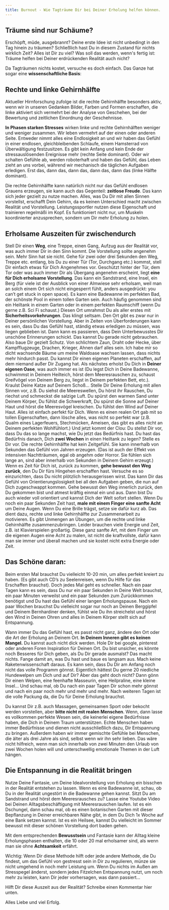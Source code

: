 ```yaml
---
title: Burnout - Wie Tagträume Dir bei Deiner Erholung helfen können.
---
```


## Träume sind nur Schäume?
Erschöpft, müde, ausgebrannt? Deine erste Idee ist nicht unbedingt in den Tag hinein zu träumen? Schließlich hast Du in diesem Zustand für nichts wirklich Zeit? Alles ist Dir zu viel? Was soll das werden, wenn's fertig ist: Träume helfen bei Deiner erdrückenden Realität auch nicht?

Da Tagträumen nichts kostet, versuche es doch einfach. Das Ganze hat sogar eine **wissenschaftliche Basis**: 

## Rechte und linke Gehirnhälfte
Aktueller Hirnforschung zufolge ist die rechte Gehirnhälfte besonders aktiv, wenn wir in unseren Gedanken Bilder, Farben und Formen erschaffen, die linke aktiviert sich vermehrt bei der Analyse von Geschehen, bei der Bewertung und zeitlichen Einordnung der Geschehnisse. 

**In Phasen starken Stresses** wirken linke und rechte Gehirnhälften weniger und weniger zusammen. Wir leben vermehrt auf der einen oder anderen Seite. Entweder nimmt alles eine Endlosigkeit an und wir haben das Gefühl in einer endlosen, gleichbleibenden Schlaufe, einem Hamsterrad von Überwältigung festzusitzen. Es gibt kein Anfang und kein Ende der stressauslösenden Ereignisse mehr (rechte Seite dominant). Oder wir schalten Gefühle ab, werden roboterhaft und haben das Gefühl, das Leben zieht an uns vorbei, während wir mechanisch die täglichen Aufgaben erledigen. Erst das, dann das, dann das, dann das, dann das (linke Hälfte dominant). 

Die rechte Gehirnhälfte kann natürlich nicht nur das Gefühl endlosen Grauens erzeugen, sie kann auch das Gegenteil: **zeitlose Freude**. Das kann sich jeder gezielt zu nutze machen. Alles, was Du Dir mit allen Sinnen vorstellst, erschafft Dein Gehirn, da es keinen Unterschied macht zwischen Realität und Vorstellung. Leistungssportler nutzen diese Eigenschaft und trainieren regelmäßi im Kopf. Es funktioniert nicht nur, um Muskeln koordinierter anzusprechen, sondern um Dir mehr Erholung zu holen. 

## Erholsame Auszeiten für zwischendurch
Stell Dir einen **Weg**, eine Treppe, einen Gang, Aufzug aus der Realität vor, was auch immer Dir in den Sinn kommt. Die Vorstellung sollte angenehm sein. Mehr Sinn hat sie nicht. Gehe für zwei oder drei Sekunden den Weg, Treppe etc. entlang, bis Du zu einer Tür (Tor, Durchgang etc.) kommst, stell Dir einfach etwas für Dich Angenehmes vor. 
Geschützt hinter der Tür, dem Tor oder was auch immer Dir als Übergang angenehm erscheint, liegt **eine für Dich erholsame Vorstellung**. Das kann ein Sandstrand, eine Insel, ein Berg (für viele ist der Ausblick von einer Almwiese sehr erholsam, weil man an solch einem Ort sich nicht eingesperrt fühlt, anders ausgedrückt: you can’t get stuck in open space). Es kann eine Badewanne im perfekten Bad, der schönste Pool in einem tollen Garten sein. Auch häufig genommen sind ein Heiltank in einem Garten oder in einem perfekten Raumschiff (wenn Du gerne z.B. Sci Fi schaust.) 
Diesen Ort umrahmst Du als aller erstes mit **Sicherheitsvorkehrungen**. Das klingt seltsam. Den Ort gibt es zwar nur in Deiner persönlichen Vorstellung. Aber in Zeiten von Überforderungen kann es sein, dass Du das Gefühl hast, ständig etwas erledigen zu müssen, was liegen geblieben ist. Dann kann es passieren, dass Dein Unterbewusstes Dir unschöne Erinnerungen schickt. Das kannst Du gerade nicht gebrauchen. Also baue Dir gezielt Schutz. Von schlichtem Zaun, Draht oder Hecke, über Kampfflugzeuge, Drachen, Krieger, Ahnen darf alles sein. Ich habe mir so dicht wachsende Bäume um meine Waldoase wachsen lassen, dass nichts mehr hindurch passt. Du kannst Dir einen eigenen Planeten erschaffen, auf dem niemand außer Dir Zugang hat. 
Als nächstes erholst Du Dich in **Deiner eigenen Oase**, was auch immer es ist (Du legst Dich in Deine Badewanne, schwimmst in Deinem Heilteich, hörst dem Meeresrauschen zu, schaust Greifvögel von Deinem Berg zu, liegst in Deinem perfekten Bett, etc.). Kraulst Deine Katze auf Deinem Schoß…
Stelle Dir Deine Erholung mit allen Sinnen vor, z.B. Du siehst die Meereswellen, Du hörst ihr Rauschen, Du riechst und schmeckst die salzige Luft. Du spürst den warmen Sand unter Deinem Körper, Du fühlst die Schwerkraft, Du spürst die Sonne auf Deiner Haut und hörst die Meeresvögel kreischen. Du fühlst den Wind auf Deiner Haut. Alles ist einfach perfekt für Dich. Wenn es einen realen Ort gab mit so tollen Eigenschaften, dann lösche alles, was nicht so perfekt war (z.B. Qualm eines Lagerfeuers, Stechmücken, Ameisen, das gibt es alles nicht an Deinem perfekten Wohlfühlort.) 
Und jetzt kommt der Clou: Du stellst Dir vor, dass Du das so lange machst, wie Du jetzt das Bedürfnis hast. Du hast das Bedürfnis danach, Dich **zwei Wochen** in einen Heiltank zu legen? Stelle es Dir vor. Die rechte Gehirnhälfte hat kein Zeitgefühl. Sie kann innerhalb von Sekunden das Gefühl von Jahren erzeugen. (Das ist auch der Effekt von intensiven Nachtträumen, egal ob angehm oder Horror. Sie fühlen sich lange an, sind aber innerhalb von Sekunden in Deinem Gehirn erzeugt.) 
Wenn es Zeit für Dich ist, zurück zu kommen, **gehe bewusst den Weg zurück**, den Du Dir fürs Hingehen erschaffen hast. Versuche es so einzurichten, dass Du nicht plötzlich herausgerissen wirst. Das kann Dir das Gefühl von Orientierungslosigkeit bei all den Aufgaben geben, die nun auf Dich zugeschwappt kommen. Gehe bewusst den Weg innerlich zurück, den Du gekommen bist und atmest kräftig einmal ein und aus. Dann bist Du auch wieder voll orientiert und kannst Dich der Welt sofort stellen. 
Wenn Du noch ein paar Sekunden Zeit hast, **male mit einem Finger eine sanfte Acht** um Deine Augen. Wenn Du eine Brille trägst, setze sie dafür kurz ab. Das dient dazu, rechte und linke Gehirnhälfte zur Zusammenarbeit zu motivieren. Es gibt Unmengen an Übungen, um die rechte und linke Gehirnhälfte zusammenzubringen. Leider brauchen viele Energie und Zeit, z.B. ist Klavierspielen großartig. Diese ganz sanfte Art, mit dem Finger um die eigenen Augen eine Acht zu malen, ist nicht die kraftvollste, dafür kann man sie immer und überall machen und sie kostet nicht extra Energie oder Zeit. 

## Das Schöne daran: 
Beim ersten Mal brauchst Du vielleicht 10-20 min, um alles perfekt kreiert zu haben. (Es gibt auch CD’s zu Seelenreisen, wenn Du Hilfe für das Erschaffen brauchst). Doch jedes Mal geht es schneller. Nach ein paar Tagen kann es sein, dass Du nur ein paar Sekunden in Deine Welt brauchst, ein paar Minuten verweilst und ein paar Sekunden zum Zurückkommen benötigst und Du hast das Gefühl einer langen Erholungspause. Nach ein paar Wochen brauchst Du vielleicht sogar nur noch an Deinen Berggipfel und Deinem Bernhardiner denken, fühlst wie Du ihn streichelst und hörst den Wind in Deinen Ohren und alles in Deinem Körper stellt sich auf Entspannung. 

Wann immer Du das Gefühl hast, es passt nicht ganz, ändere den Ort oder die Art der Erholung an Deinem Ort. **In Deinem Inneren gibt es keinen Mangel.** Du kannst auch nicht dick werden. Hole Dir bei google, pinterest oder anderen Foren Inspiration für Deinen Ort. Du bist unsicher, es könnte noch Besseres für Dich geben, als Du Dir gerade ausmalst? Das macht nichts. Fange damit an, was Du hast und baue es langsam aus. Mach keine Raketenwissenschaft daraus. Es kann sein, dass Du Dir am Anfang noch nicht das volle Programm gönnst. Eigentlich hättest Du gerne 20 niedliche Hundewelpen um Dich und auf Dir? Aber das geht doch nicht? Dann gönn Dir einen Welpen, eine feenhafte Masseurin, eine Heilpraline, eine kleine Insel... Und schau mal, ob Du nach ein paar Tagen Dir schon mehr gönnst und nach ein paar noch mehr und mehr und mehr. Nach weiteren Tagen ist die volle Packung da, die Du für Deine Erholung brauchst. 

 Du kannst Dir z.B. auch Massagen, gemeinsamen Sport oder bekocht werden vorstellen, aber **bitte nicht mit realen Menschen**. Wenn, dann lasse es vollkommen perfekte Wesen sein, die keinerlei eigene Bedürfnisse haben, die Dich in Deinem Traum unterstützen. Echte Menschen haben immer Bedürfnisse und dienen nicht ausschließlich dazu, Dir Entspannung zu bringen. Außerdem haben wir immer gemischte Gefühle bei Menschen, die älter als drei Jahre als sind, selbst wenn wir ihn sehr lieben. Das wäre nicht hilfreich, wenn man sich innerhalb von zwei Minuten den Urlaub von zwei Wochen holen will und unterschwellig emotionale Themen in der Luft hängen. 

## Die Entspannung in die Realität bringen
Nutze Deine Fantasie, um Deine Idealvorstellung von Erholung ein bisschen in der Realität entstehen zu lassen. Wenn es eine Badewanne ist, schau, ob Du in der Realität ungestört in die Badewanne gehen kannst. Sitzt Du am Sandstrand und hörst dem Meeresrausches zu? Lasse eine Youtube Video bei Deinen Alltagsbeschäftigung mit Meeresrauschen laufen. Ist es ein Dschungel, dann schau mal, ob es einen botanischen Garten mit dieser Bepflanzung in Deiner erreichbaren Nähe gibt, in dem Du Dich 1x Woche auf eine Bank setzen kannst. Ist es ein Heilsee, kannst Du vielleicht im Sommer bewusst mit dieser schönen Vorstellung dort baden gehen. 

Mit dem entsprechenden **Bewusstsein** und Fantasie kann der Alltag kleine Erholungsphasen enthalten, die 10 oder 20 mal erholsamer sind, als wenn man sie ohne **Achtsamkeit** erfährt. 

Wichtig: Wenn Dir diese Methode hilft oder jede andere Methode, die Du findest, um das Gefühl von gestresst sein in Dir zu regulieren, münze sie nicht umgehend in noch mehr Leistung um. Wenn Du nichts im Außen am Stresspegel änderst, sondern jedes Fitzelchen Entspannung nutzt, um noch mehr zu leisten, kann Dir jeder vorhersagen, was dann passiert... 

Hilft Dir diese Auszeit aus der Realität? Schreibe einen Kommentar hier unten. 

Alles Liebe und viel Erfolg.

